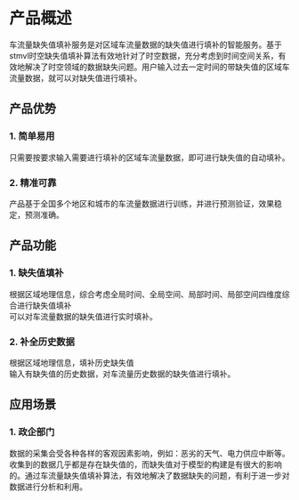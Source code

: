 # 产品概述
车流量缺失值填补服务是对区域车流量数据的缺失值进行填补的智能服务。基于stmvl时空缺失值填补算法有效地针对了时空数据，充分考虑到时间空间关系，有效地解决了时空领域的数据缺失问题。用户输入过去一定时间的带缺失值的区域车流量数据，就可以对缺失值进行填补。<br>
## 产品优势
### 1.	简单易用
只需要按要求输入需要进行填补的区域车流量数据，即可进行缺失值的自动填补。<br>
### 2.	精准可靠
产品基于全国多个地区和城市的车流量数据进行训练，并进行预测验证，效果稳定，预测准确。<br>

## 产品功能
### 1.	缺失值填补
根据区域地理信息，综合考虑全局时间、全局空间、局部时间、局部空间四维度综合进行缺失值填补<br>
可以对车流量数据的缺失值进行实时填补。<br>
### 2.	补全历史数据
根据区域地理信息，填补历史缺失值<br>
输入有缺失值的历史数据，对车流量历史数据的缺失值进行填补。<br>

## 应用场景
### 1. 政企部门
数据的采集会受各种各样的客观因素影响，例如：恶劣的天气、电力供应中断等。收集到的数据几乎都是存在缺失值的，而缺失值对于模型的构建是有很大的影响的。通过车流量缺失值填补算法，有效地解决了数据缺失的问题，有利于进一步对数据进行分析和利用。<br>